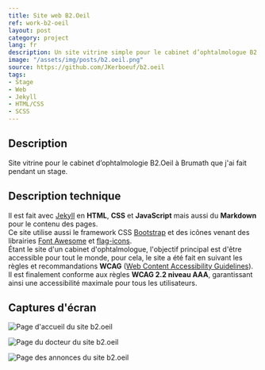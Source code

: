 ```yaml
---
title: Site web B2.Oeil
ref: work-b2-oeil
layout: post
category: project
lang: fr
description: Un site vitrine simple pour le cabinet d’ophtalmologue B2.Oeil
image: "/assets/img/posts/b2.oeil.png"
source: https://github.com/JKerboeuf/b2.oeil
tags:
- Stage
- Web
- Jekyll
- HTML/CSS
- SCSS
---
```


## Description

Site vitrine pour le cabinet d’ophtalmologie B2.Oeil à Brumath que j'ai fait pendant un stage.

## Description technique

Il est fait avec [Jekyll](https://jekyllrb.com/) en **HTML**, **CSS** et **JavaScript** mais aussi du **Markdown** pour le contenu des pages.  
Ce site utilise aussi le framework CSS [Bootstrap](https://getbootstrap.com/) et des icônes venant des librairies [Font Awesome](https://fontawesome.com/) et [flag-icons](https://flagicons.lipis.dev/).  
Étant le site d'un cabinet d'ophtalmologue, l'objectif principal est d'être accessible pour tout le monde, pour cela, le site a été fait en suivant les règles et recommandations **WCAG** ([Web Content Accessibility Guidelines](https://www.w3.org/TR/WCAG22/)). Il est finalement conforme aux règles **WCAG 2.2 niveau AAA**, garantissant ainsi une accessibilité maximale pour tous les utilisateurs.

## Captures d'écran

![Page d'accueil du site b2.oeil](https://i.imgur.com/XTm9zXv.png)

![Page du docteur du site b2.oeil](https://i.imgur.com/4zjGSoB.png)

![Page des annonces du site b2.oeil](https://i.imgur.com/NO9tRAY.png)
